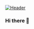 [![Header](https://github.com/ohoktnt/ohoktnt/blob/main/background1.jpg "Header")](https://github.com/ohoktnt/ohoktnt/blob/main/background1.jpg?raw=true)

### Hi there 👋

<!--
**ohoktnt/ohoktnt** is a ✨ _special_ ✨ repository because its `README.md` (this file) appears on your GitHub profile.

Here are some ideas to get you started:

- 🔭 I’m currently working on ...
- 🌱 I’m currently learning ...
- 👯 I’m looking to collaborate on ...
- 🤔 I’m looking for help with ...
- 💬 Ask me about ...
- 📫 How to reach me: ...
- 😄 Pronouns: ...
- ⚡ Fun fact: ...
-->
